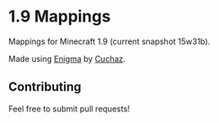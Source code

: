 # 1.9 Mappings
Mappings for Minecraft 1.9 (current snapshot 15w31b).

Made using [Enigma](http://www.cuchazinteractive.com/enigma/) by [Cuchaz](http://www.cuchazinteractive.com/).

## Contributing
Feel free to submit pull requests!

